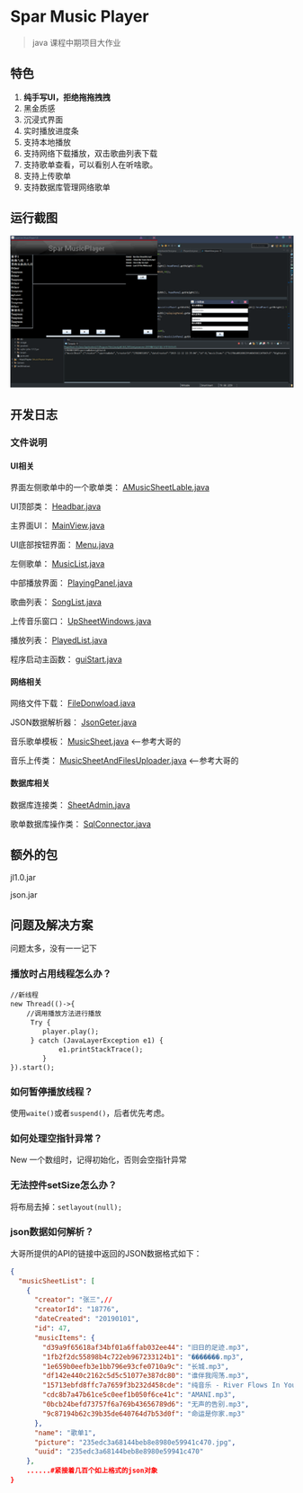 # Spar Music Player
> java 课程中期项目大作业
## 特色
1. **纯手写UI，拒绝拖拖拽拽**
2. 黑金质感
2. 沉浸式界面
3. 实时播放进度条
4. 支持本地播放
5. 支持网络下载播放，双击歌曲列表下载
6. 支持歌单查看，可以看别人在听啥歌。
7. 支持上传歌单
8. 支持数据库管理网络歌单
## 运行截图
![](_v_images/screenshot2.png)
## 开发日志
### 文件说明
#### UI相关
界面左侧歌单中的一个歌单类：
[AMusicSheetLable.java](src/gui/AMusicSheetLable.java)

UI顶部类：
[Headbar.java](src/gui/Headbar.java)

主界面UI：
[MainView.java](src/gui/MainView.java)

UI底部按钮界面：
[Menu.java](src/gui/Menu.java)

左侧歌单：
[MusicList.java](src/gui/MusicList.java)

中部播放界面：
[PlayingPanel.java](src/gui/PlayingPanel.java)

歌曲列表：
[SongList.java](src/gui/SongList.java)

上传音乐窗口：
[UpSheetWindows.java](src/gui/UpSheetWindows.java)

播放列表：
[PlayedList.java](src/gui/PlayedList.java)

程序启动主函数：
[guiStart.java](src/gui/PlayerStart.java)

#### 网络相关
网络文件下载：
[FileDonwload.java](src/net/FileDonwload.java)

JSON数据解析器：
[JsonGeter.java](src/net/JsonGeter.java) 

音乐歌单模板：
[MusicSheet.java](src/net/MusicSheet.java) <--参考大哥的

音乐上传类：
[MusicSheetAndFilesUploader.java](src/net/MusicSheetAndFilesUploader.java) <--参考大哥的

#### 数据库相关
数据库连接类：
[SheetAdmin.java](src/sqlconnector/SheetAdmin.java)

歌单数据库操作类：
[SqlConnector.java](src/sqlconnector/SqlConnector.java)

## 额外的包

jl1.0.jar

json.jar

## 问题及解决方案
问题太多，没有一一记下
### 播放时占用线程怎么办？

```
//新线程
new Thread(()->{
    //调用播放方法进行播放
     Try {
        player.play();
     } catch (JavaLayerException e1) {
            e1.printStackTrace();
        }
}).start();
```
### 如何暂停播放线程？
使用`waite()`或者`suspend()`，后者优先考虑。

### 如何处理空指针异常？
New 一个数组时，记得初始化，否则会空指针异常

### 无法控件setSize怎么办？
将布局去掉：`setlayout(null);`

### json数据如何解析？

大哥所提供的API的链接中返回的JSON数据格式如下：
```json
{
  "musicSheetList": [
    {
      "creator": "张三",//
      "creatorId": "18776",
      "dateCreated": "20190101",
      "id": 47,
      "musicItems": {
        "d39a9f65618af34bf01a6ffab032ee44": "旧日的足迹.mp3",
        "1fb2f2dc55898b4c722eb967233124b1": "�������.mp3",
        "1e659b0eefb3e1bb796e93cfe0710a9c": "长城.mp3",
        "df142e440c2162c5d5c51077e387dc80": "谁伴我闯荡.mp3",
        "15713ebfd8ffc7a7659f3b232d458cde": "纯音乐 - River Flows In You (钢琴).mp3",
        "cdc8b7a47b61ce5c0eef1b050f6ce41c": "AMANI.mp3",
        "0bcb24befd73757f6a769b43656789d6": "无声的告别.mp3",
        "9c87194b62c39b35de640764d7b53d0f": "命运是你家.mp3"
      },
      "name": "歌单1",
      "picture": "235edc3a68144beb8e8980e59941c470.jpg",
      "uuid": "235edc3a68144beb8e8980e59941c470"
    },
    ......#紧接着几百个如上格式的json对象
}
```

